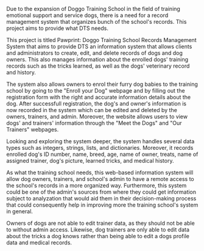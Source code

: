 Due to the expansion of Doggo Training School in the field of training emotional support and service dogs, there is a need for a record management system that organizes bunch of the school's records. This project aims to provide what DTS needs.

This project is titled Pawprint: Doggo Training School Records Management System that aims to provide DTS an information system that allows clients and administrators to create, edit, and delete records of dogs and dog owners. This also manages information about the enrolled dogs' training records such as the tricks learned, as well as the dogs' veterinary record and history.

The system also allows owners to enrol their furry dog babies to the training school by going to the "Enroll your Dog" webpage and by filling out the registration form with the right and accurate information details about the dog. After successfull registration, the dog's and owner's information is now recorded in the system which can be edited and deleted by the owners, trainers, and admin. Moreover, the website allows users to view dogs' and trainers' information through the "Meet the Dogs" and "Our Trainers" webpages.

Looking and exploring the system deeper, the system handles several data types such as integers, strings, lists, and dictionaries. Moreover, it records enrolled dog's ID number, name, breed, age, name of owner, treats, name of assigned trainer, dog's picture, learned tricks, and medical history. 

As what the training school needs, this web-based information system will allow dog owners, trainers, and school's admin to have a remote access to the school's records in a more organized way. Furthermore, this system could be one of the admin's sources from where they could get information subject to analyzation that would aid them in their decision-making process that could consequently help in improving more the training school's system in general. 

Owners of dogs are not able to edit trainer data, as they should not be able to without admin access. Likewise, dog trainers are only able to edit data about the tricks a dog knows rather than being able to edit a dogs profile data and medical records.
